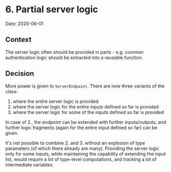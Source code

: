 # 6. Partial server logic

Date: 2020-06-01

## Context

The server logic often should be provided in parts - e.g. common authentication logic should be extracted into a 
reusable function.

## Decision

More power is given to `ServerEndpoint`. There are now three variants of the class: 

1. where the entire server logic is provided
2. where the server logic for the entire inputs defined so far is provided
3. where the server logic for some of the inputs defined so far is provided

In case of 2., the endpoint can be extended with further inputs/outputs, and further logic fragments (again for
the entire input defined so far) can be given.

It's not possible to combine 2. and 3. without an explosion of type parameters (of which there already are many).
Providing the server logic only for some inputs, while maintaining the capability of extending the input list, would
require a lot of type-level computations, and tracking a lot of intermediate variables.   